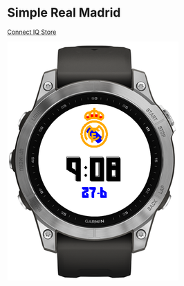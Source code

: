 # Simple Real Madrid
[Connect IQ Store](https://apps.garmin.com/en-US/apps/1b7d58cf-4464-4c20-8430-99cfde8ac10d)

![Preview](./preview.png)